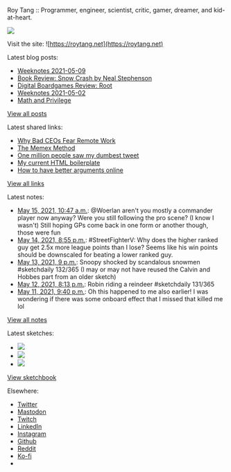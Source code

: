 Roy Tang :: Programmer, engineer, scientist, critic, gamer, dreamer, and kid-at-heart.

![](https://roytang.net/static/img/profile.jpg)

Visit the site: ![https://roytang.net](https://roytang.net)

Latest blog posts:

- [Weeknotes 2021-05-09](https://roytang.net/2021/05/weeknotes-2021-05-09/)
- [Book Review: Snow Crash by Neal Stephenson](https://roytang.net/2021/05/snow-crash/)
- [Digital Boardgames Review: Root](https://roytang.net/2021/05/root/)
- [Weeknotes 2021-05-02](https://roytang.net/2021/05/weeknotes-2021-05-02/)
- [Math and Privilege](https://roytang.net/2021/04/math-privilege/)

[View all posts](https://roytang.net/blog)

Latest shared links:

- [Why Bad CEOs Fear Remote Work](https://roytang.net/2021/05/why-bad-ceos-fear-remote-work/)
- [The Memex Method](https://roytang.net/2021/05/the-memex-method/)
- [One million people saw my dumbest tweet](https://roytang.net/2021/05/one-million-people-saw-my-dumbest-tweet/)
- [My current HTML boilerplate](https://roytang.net/2021/05/my-current-html-boilerplate/)
- [How to have better arguments online](https://roytang.net/2021/04/how-to-have-better-arguments-online/)

[View all links](https://roytang.net/links)

Latest notes:

- [May 15, 2021, 10:47 a.m.](https://roytang.net/2021/05/1393397698439520259/): @Woerlan aren&#x27;t you mostly a commander player now anyway? Were you still following the pro scene? (I know I wasn&#x27;t) Still hoping GPs come back in one form or another though, those were fun
- [May 14, 2021, 8:55 p.m.](https://roytang.net/2021/05/1393188144049098752/): #StreetFighterV: Why does the higher ranked guy get 2.5x more league points than I lose? Seems like his win points should be downscaled for beating a lower ranked guy.
- [May 13, 2021, 9 p.m.](https://roytang.net/2021/05/1392827143109832705/): Snoopy shocked by scandalous snowmen #sketchdaily 132/365 (I may or may not have reused the Calvin and Hobbes part from an older sketch)
- [May 12, 2021, 8:13 p.m.](https://roytang.net/2021/05/1392452974719340545/): Robin riding a reindeer #sketchdaily 131/365
- [May 11, 2021, 9:40 p.m.](https://roytang.net/2021/05/gxq7jq3/): Oh this happened to me also earlier! I was wondering if there was some onboard effect that I missed that killed me lol

[View all notes](https://roytang.net/notes)

Latest sketches:


- ![](https://roytang.net/media/cache/1b/81/1b81f093fd876c59395bfa4da1a750ec.jpg)
- ![](https://roytang.net/media/cache/70/8a/708a781d5f08e9e6664f89d6609d4bcc.jpg)
- ![](https://roytang.net/media/cache/80/7d/807d6e6022a109c71a2b44b0deff60c8.jpg)

[View sketchbook](https://roytang.net/albums/sketchbook)


Elsewhere:

- [Twitter](https://twitter.com/roytang)
- [Mastodon](https://mastodon.technology/@roytang)
- [Twitch](https://twitch.tv/twitchyroy)
- [LinkedIn](https://www.linkedin.com/in/roytang)
- [Instagram](https://instagram.com/roytang0400)
- [Github](https://github.com/roytang)
- [Reddit](https://reddit.com/u/hungryroy)
- [Ko-fi](https://ko-fi.com/roytang)
- [](mailto:hello@roytang.net)